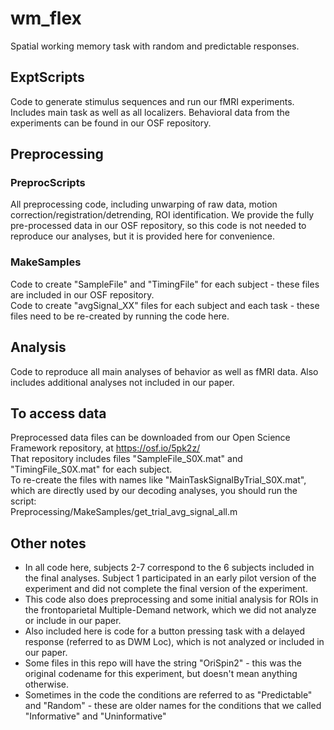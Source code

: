 # wm_flex
Spatial working memory task with random and predictable responses. 

## ExptScripts
Code to generate stimulus sequences and run our fMRI experiments. Includes main task as well as all localizers.
Behavioral data from the experiments can be found in our OSF repository.
## Preprocessing
### PreprocScripts
All preprocessing code, including unwarping of raw data, motion correction/registration/detrending, ROI identification. We provide the fully pre-processed data in our OSF repository, so this code is not needed to reproduce our analyses, but it is provided here for convenience.
### MakeSamples
Code to create "SampleFile" and "TimingFile" for each subject - these files are included in our OSF repository. <br>
Code to create "avgSignal_XX" files for each subject and each task - these files need to be re-created by running the code here.
## Analysis
Code to reproduce all main analyses of behavior as well as fMRI data. Also includes additional analyses not included in our paper.

## To access data
Preprocessed data files can be downloaded from our Open Science Framework repository, at https://osf.io/5pk2z/ <br>
That repository includes files "SampleFile_S0X.mat" and "TimingFile_S0X.mat" for each subject. <br>
To re-create the files with names like "MainTaskSignalByTrial_S0X.mat", which are directly used by our decoding analyses, you should run the script: <br>
Preprocessing/MakeSamples/get_trial_avg_signal_all.m

## Other notes
- In all code here, subjects 2-7 correspond to the 6 subjects included in the final analyses. Subject 1 participated in an early pilot version of the experiment and did not complete the final version of the experiment.
- This code also does preprocessing and some initial analysis for ROIs in the frontoparietal Multiple-Demand network, which we did not analyze or include in our paper. 
- Also included here is code for a button pressing task with a delayed response (referred to as DWM Loc), which is not analyzed or included in our paper.
- Some files in this repo will have the string "OriSpin2" - this was the original codename for this experiment, but doesn't mean anything otherwise.
- Sometimes in the code the conditions are referred to as "Predictable" and "Random" - these are older names for the conditions that we called "Informative" and "Uninformative"
